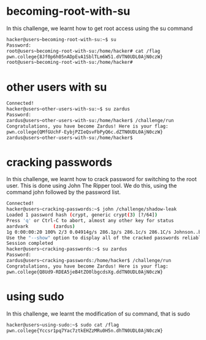 # becoming-root-with-su
In this challenge, we learnt how to get root access using the su command
```bash
hacker@users~becoming-root-with-su:~$ su
Password:
root@users~becoming-root-with-su:/home/hacker# cat /flag
pwn.college{8Jf0p6h05nADpEvA1SblTLm6W51.dVTN0UDL0AjN0czW}
root@users~becoming-root-with-su:/home/hacker#
```

# other users with su
```bash
Connected!
hacker@users~other-users-with-su:~$ su zardus
Password:
zardus@users~other-users-with-su:/home/hacker$ /challenge/run
Congratulations, you have become Zardus! Here is your flag:
pwn.college{QMfGUchF-EybjPZIeQsvFbPyQ6c.dZTN0UDL0AjN0czW}
zardus@users~other-users-with-su:/home/hacker$
```

# cracking passwords
In this challenge, we learnt how to crack password for switching to the root user. This is done using John The Ripper tool. We do this, using the command john followed by the password list.
```bash
Connected!
hacker@users~cracking-passwords:~$ john /challenge/shadow-leak
Loaded 1 password hash (crypt, generic crypt(3) [?/64])
Press 'q' or Ctrl-C to abort, almost any other key for status
aardvark         (zardus)
1g 0:00:00:20 100% 2/3 0.04914g/s 286.1p/s 286.1c/s 286.1C/s Johnson..buzz
Use the "--show" option to display all of the cracked passwords reliably
Session completed
hacker@users~cracking-passwords:~$ su zardus
Password:
zardus@users~cracking-passwords:/home/hacker$ /challenge/run
Congratulations, you have become Zardus! Here is your flag:
pwn.college{Q8Ud9-RDEA5jeB4tZO0lbgcdsXg.ddTN0UDL0AjN0czW}
```

# using sudo
In this challenge, we learnt the modification of su command, that is sudo
```bash
hacker@users~using-sudo:~$ sudo cat /flag
pwn.college{Yccsr1pq7Yac7ztkEHZzMRu0H5n.dhTN0UDL0AjN0czW}
```

